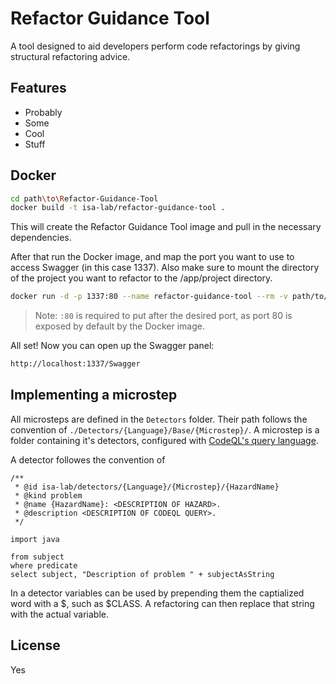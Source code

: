 # Refactor Guidance Tool
A tool designed to aid developers perform code refactorings by giving structural refactoring advice.

## Features
- Probably
- Some
- Cool
- Stuff

## Docker

```sh
cd path\to\Refactor-Guidance-Tool
docker build -t isa-lab/refactor-guidance-tool .
```

This will create the Refactor Guidance Tool image and pull in the necessary dependencies.

After that run the Docker image, and map the port you want to use to access Swagger (in this case 1337).
Also make sure to mount the directory of the project you want to refactor to the /app/project directory.

```sh
docker run -d -p 1337:80 --name refactor-guidance-tool --rm -v path/to/refactor/project:/app/project isa-lab/refactor-guidance-tool
```

> Note: `:80` is required to put after the desired port, as port 80 is exposed by default by the Docker image.

All set! Now you can open up the Swagger panel:

```sh
http://localhost:1337/Swagger
```

## Implementing a microstep
All microsteps are defined in the `Detectors` folder. Their path follows the convention of `./Detectors/{Language}/Base/{Microstep}/`. 
A microstep is a folder containing it's detectors, configured with [CodeQL's query language](https://codeql.github.com/docs/writing-codeql-queries/codeql-queries/).

A detector followes the convention of 
```
/**
 * @id isa-lab/detectors/{Language}/{Microstep}/{HazardName}
 * @kind problem
 * @name {HazardName}: <DESCRIPTION OF HAZARD>.
 * @description <DESCRIPTION OF CODEQL QUERY>.
 */

import java

from subject
where predicate
select subject, "Description of problem " + subjectAsString
```
  
In a detector variables can be used by prepending them the captialized word with a $, such as $CLASS. A refactoring can then replace that string with the actual variable.
  
## License

Yes
